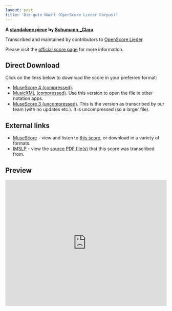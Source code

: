 ```yaml
---
layout: post
title: 'Die gute Nacht (OpenScore Lieder Corpus)'
---
```


__A [standalone piece](https://fourscoreandmore.org/openscore/lieder/Schumann,_Clara/_/) by [Schumann,_Clara](https://fourscoreandmore.org/openscore/lieder/Schumann,_Clara)__

Transcribed and maintained by contributors to [OpenScore Lieder].

Please visit the [official score page] for more information.

[official score page]: https://musescore.com/openscore-lieder-corpus/scores/5000388
[OpenScore Lieder]: https://musescore.com/openscore-lieder-corpus

## Direct Download

Click on the links below to download the score in your preferred format:
- [MuseScore 4 (compressed)](https://fourscoreandmore.org/openscore/lieder/Schumann,_Clara/_/Die_gute_Nacht.mscz).
- [MusicXML (compressed)](https://fourscoreandmore.org/openscore/lieder/Schumann,_Clara/_/Die_gute_Nacht.mxl). Use this version to open the file in other notation apps.
- [MuseScore 3 (uncompressed)](https://raw.githubusercontent.com/OpenScore/Lieder/refs/heads/main/scores/Schumann,_Clara/_/Die_gute_Nacht/lc5000388.mscx). This is the version as transcribed by our team (with no updates etc.). It is uncompressed (so a larger file).

## External links

- [MuseScore] - view and listen to [this score][MuseScore], or download in a variety of formats.
- [IMSLP] - view the [source PDF file(s)][IMSLP] that this score was transcribed from.

[MuseScore]: https://musescore.com/score/5000388
[IMSLP]: https://imslp.org/wiki/Special:ReverseLookup/403933

## Preview

<iframe width="100%" height="394" src="https://musescore.com/openscore-lieder-corpus/scores/5000388/embed" frameborder="0" allowfullscreen allow="autoplay; fullscreen"></iframe>
